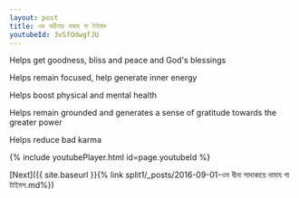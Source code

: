 ```yaml
---
layout: post
title: ওম অধীনায় নামায গা টাইমস
youtubeId: 3vSfOdwgfJU
---
```

 
 
Helps get goodness, bliss and peace and God's blessings
 
Helps remain focused, help generate inner energy 
 
Helps boost physical and mental health 
 
Helps remain grounded and generates a sense of gratitude towards the greater power 
 
Helps reduce bad karma
 
 
 
 


{% include youtubePlayer.html id=page.youtubeId %}
 
[Next]({{ site.baseurl }}{% link  split1/_posts/2016-09-01-ওম ধীনা সাদাকায়ে নামায গা টাইমস.md%})
 
